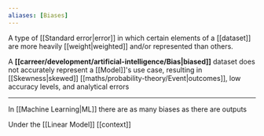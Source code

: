 ```yaml
---
aliases: [Biases]
---
```


A type of [[Standard error|error]] in which certain elements of a [[dataset]] are more heavily [[weight|weighted]] and/or represented than others.

A **[[carreer/development/artificial-intelligence/Bias|biased]]** dataset does not accurately represent a [[Model]]'s use case, resulting in [[Skewness|skewed]] [[maths/probability-theory/Event|outcomes]], low accuracy levels, and analytical errors

---

In [[Machine Learning|ML]] there are as many biases as there are outputs

Under the [[Linear Model]] [[context]]
